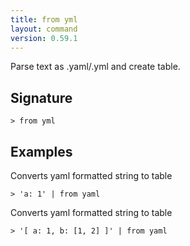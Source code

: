 ```yaml
---
title: from yml
layout: command
version: 0.59.1
---
```


Parse text as .yaml/.yml and create table.

## Signature

```> from yml ```

## Examples

Converts yaml formatted string to table
```shell
> 'a: 1' | from yaml
```

Converts yaml formatted string to table
```shell
> '[ a: 1, b: [1, 2] ]' | from yaml
```
